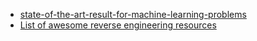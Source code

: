 - [state-of-the-art-result-for-machine-learning-problems](https://github.com/RedditSota/state-of-the-art-result-for-machine-learning-problems)
- [List of awesome reverse engineering resources](https://github.com/wtsxDev/reverse-engineering#books)
